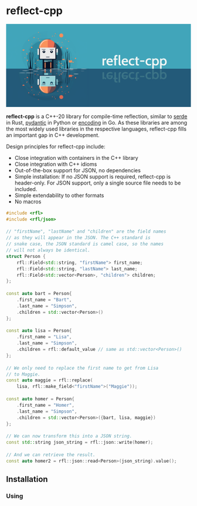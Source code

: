 # reflect-cpp

![image](banner1.png)

**reflect-cpp** is a C++-20 library for compile-time reflection, similar to [serde](https://github.com/serde-rs) in Rust, [pydantic](https://github.com/pydantic/pydantic) in Python or [encoding](https://github.com/golang/go/tree/master/src/encoding) in Go. As these libraries are among the most widely used libraries in the respective languages, reflect-cpp fills an important gap in C++ development.

Design principles for reflect-cpp include:

- Close integration with containers in the C++ library
- Close integration with C++ idioms
- Out-of-the-box support for JSON, no dependencies
- Simple installation: If no JSON support is required, reflect-cpp is header-only. For JSON support, only a single source file needs to be included.
- Simple extendability to other formats
- No macros

```cpp
#include <rfl>
#include <rfl/json>

// "firstName", "lastName" and "children" are the field names
// as they will appear in the JSON. The C++ standard is
// snake case, the JSON standard is camel case, so the names
// will not always be identical.
struct Person {
    rfl::Field<std::string, "firstName"> first_name;
    rfl::Field<std::string, "lastName"> last_name;
    rfl::Field<std::vector<Person>, "children"> children;
};

const auto bart = Person{
    .first_name = "Bart", 
    .last_name = "Simpson", 
    .children = std::vector<Person>()
};

const auto lisa = Person{
    .first_name = "Lisa", 
    .last_name = "Simpson", 
    .children = rfl::default_value // same as std::vector<Person>() 
};

// We only need to replace the first name to get from Lisa 
// to Maggie.
const auto maggie = rfl::replace(
    lisa, rfl::make_field<"firstName">("Maggie"));

const auto homer = Person{
    .first_name = "Homer", 
    .last_name = "Simpson", 
    .children = std::vector<Person>({bart, lisa, maggie})
}; 

// We can now transform this into a JSON string.
const std::string json_string = rfl::json::write(homer);

// And we can retrieve the result.
const auto homer2 = rfl::json::read<Person>(json_string).value();
```

## Installation

### Using
